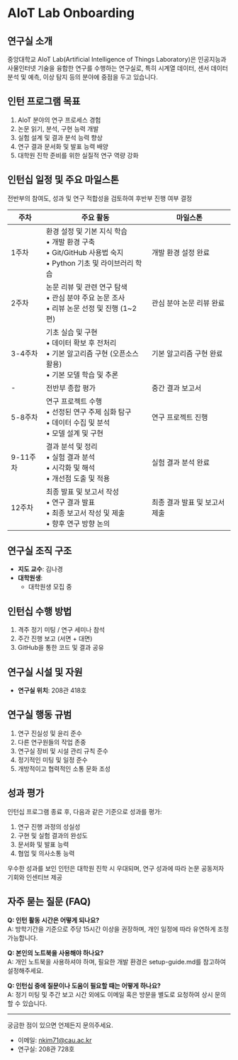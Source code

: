 # AIoT Lab Onboarding

## 연구실 소개

중앙대학교 AIoT Lab(Artificial Intelligence of Things Laboratory)은 인공지능과 사물인터넷 기술을 융합한 연구를 수행하는 연구실로, 특히 시계열 데이터, 센서 데이터 분석 및 예측, 이상 탐지 등의 분야에 중점을 두고 있습니다.

## 인턴 프로그램 목표

1. AIoT 분야의 연구 프로세스 경험
2. 논문 읽기, 분석, 구현 능력 개발
3. 실험 설계 및 결과 분석 능력 향상
4. 연구 결과 문서화 및 발표 능력 배양
5. 대학원 진학 준비를 위한 실질적 연구 역량 강화

## 인턴십 일정 및 주요 마일스톤
전반부의 참여도, 성과 및 연구 적합성을 검토하여 후반부 진행 여부 결정

| 주차 | 주요 활동 | 마일스톤 |
|------|----------|----------|
| 1주차 | 환경 설정 및 기본 지식 학습<br>• 개발 환경 구축<br>• Git/GitHub 사용법 숙지<br>• Python 기초 및 라이브러리 학습 | 개발 환경 설정 완료 |
| 2주차 | 논문 리뷰 및 관련 연구 탐색<br>• 관심 분야 주요 논문 조사<br>• 리뷰 논문 선정 및 진행 (1~2편) | 관심 분야 논문 리뷰 완료 |
| 3-4주차 | 기초 실습 및 구현<br>• 데이터 확보 후 전처리<br>• 기본 알고리즘 구현 (오픈소스 활용)<br>• 기본 모델 학습 및 추론 | 기본 알고리즘 구현 완료 |
| - | 전반부 종합 평가 | 중간 결과 보고서 |
| 5-8주차 | 연구 프로젝트 수행<br>• 선정된 연구 주제 심화 탐구<br>• 데이터 수집 및 분석<br>• 모델 설계 및 구현 | 연구 프로젝트 진행 |
| 9-11주차 | 결과 분석 및 정리<br>• 실험 결과 분석<br>• 시각화 및 해석<br>• 개선점 도출 및 적용 | 실험 결과 분석 완료 |
| 12주차 | 최종 발표 및 보고서 작성<br>• 연구 결과 발표<br>• 최종 보고서 작성 및 제출<br>• 향후 연구 방향 논의 | 최종 결과 발표 및 보고서 제출 |


## 연구실 조직 구조

* **지도 교수**: 김나경
* **대학원생**: 
  * 대학원생 모집 중

## 인턴십 수행 방법

1. 격주 정기 미팅 / 연구 세미나 참석
2. 주간 진행 보고 (서면 + 대면)
3. GitHub을 통한 코드 및 결과 공유

## 연구실 시설 및 자원

* **연구실 위치**: 208관 418호

## 연구실 행동 규범

1. 연구 진실성 및 윤리 준수
2. 다른 연구원들의 작업 존중
3. 연구실 장비 및 시설 관리 규칙 준수
4. 정기적인 미팅 및 일정 준수
5. 개방적이고 협력적인 소통 문화 조성

## 성과 평가

인턴십 프로그램 종료 후, 다음과 같은 기준으로 성과를 평가:

1. 연구 진행 과정의 성실성
2. 구현 및 실험 결과의 완성도
3. 문서화 및 발표 능력
4. 협업 및 의사소통 능력

우수한 성과를 보인 인턴은 대학원 진학 시 우대되며, 연구 성과에 따라 논문 공동저자 기회와 인센티브 제공

## 자주 묻는 질문 (FAQ)

**Q: 인턴 활동 시간은 어떻게 되나요?**  
A: 방학기간을 기준으로 주당 15시간 이상을 권장하며, 개인 일정에 따라 유연하게 조정 가능합니다.

**Q: 본인의 노트북을 사용해야 하나요?**  
A: 개인 노트북을 사용하셔야 하며, 필요한 개발 환경은 setup-guide.md를 참고하여 설정해주세요.

**Q: 인턴십 중에 질문이나 도움이 필요할 때는 어떻게 하나요?**  
A: 정기 미팅 및 주간 보고 시간 외에도 이메일 혹은 방문을 별도로 요청하여 상시 문의할 수 있습니다.

---

궁금한 점이 있으면 언제든지 문의주세요.
- 이메일: nkim71@cau.ac.kr
- 연구실: 208관 728호